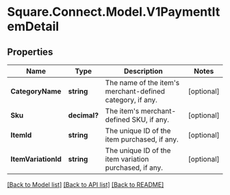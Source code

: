 # Square.Connect.Model.V1PaymentItemDetail
## Properties

Name | Type | Description | Notes
------------ | ------------- | ------------- | -------------
**CategoryName** | **string** | The name of the item&#39;s merchant-defined category, if any. | [optional] 
**Sku** | **decimal?** |  The item&#39;s merchant-defined SKU, if any. | [optional] 
**ItemId** | **string** | The unique ID of the item purchased, if any. | [optional] 
**ItemVariationId** | **string** | The unique ID of the item variation purchased, if any. | [optional] 



[[Back to Model list]](../README.md#documentation-for-models) [[Back to API list]](../README.md#documentation-for-api-endpoints) [[Back to README]](../README.md)

